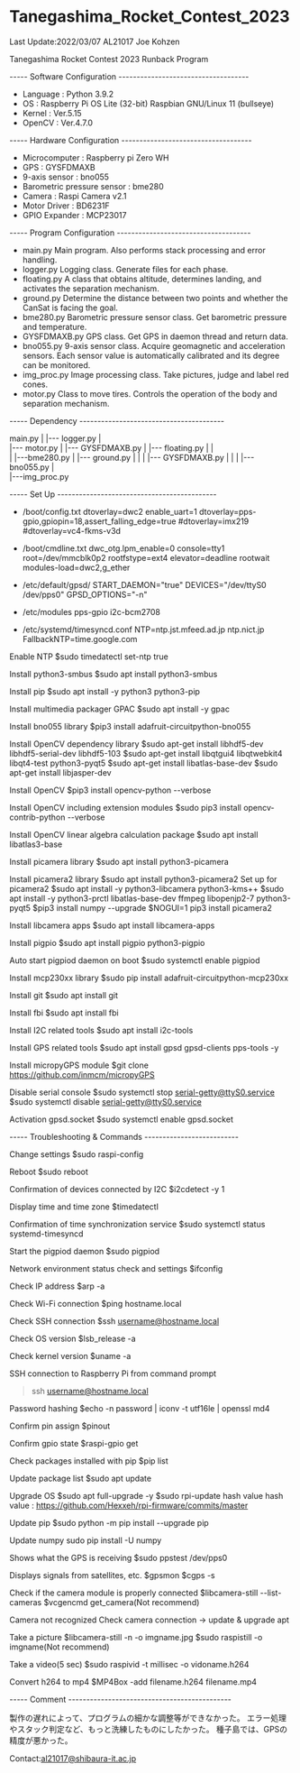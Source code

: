 # Tanegashima_Rocket_Contest_2023

Last Update:2022/03/07 AL21017 Joe Kohzen

Tanegashima Rocket Contest 2023 Runback Program

----- Software Configuration ------------------------------------

- Language : Python 3.9.2
- OS       : Raspberry Pi OS Lite (32-bit)
	       Raspbian GNU/Linux 11 (bullseye)
- Kernel   : Ver.5.15
- OpenCV   : Ver.4.7.0

----- Hardware Configuration ------------------------------------

- Microcomputer              : Raspberry pi Zero WH
- GPS                        : GYSFDMAXB
- 9-axis sensor              : bno055
- Barometric pressure sensor : bme280
- Camera                     : Raspi Camera v2.1
- Motor Driver               : BD6231F
- GPIO Expander              : MCP23017

----- Program Configuration -------------------------------------

- main.py
    Main program. Also performs stack processing and error handling.
- logger.py
    Logging class. Generate files for each phase.
- floating.py
    A class that obtains altitude, determines landing, and activates the separation mechanism.
- ground.py
    Determine the distance between two points and whether the CanSat is facing the goal.
- bme280.py
    Barometric pressure sensor class. Get barometric pressure and temperature.
- GYSFDMAXB.py
    GPS class. Get GPS in daemon thread and return data.
- bno055.py
    9-axis sensor class. Acquire geomagnetic and acceleration sensors. Each sensor value is automatically calibrated and its degree can be monitored.
- img_proc.py
    Image processing class. Take pictures, judge and label red cones.
- motor.py
    Class to move tires. Controls the operation of the body and separation mechanism.

----- Dependency ----------------------------------------

   main.py
   |
   |--- logger.py
   |    
   |--- motor.py
   |
   |--- GYSFDMAXB.py
   |
   |--- floating.py
   |    |     
   |    |---bme280.py
   |
   |--- ground.py
   |    |
   |    |--- GYSFDMAXB.py
   |    |
   |    |--- bno055.py
   |     
   |---img_proc.py

----- Set Up --------------------------------------------

- /boot/config.txt
dtoverlay=dwc2
enable_uart=1
dtoverlay=pps-gpio,gpiopin=18,assert_falling_edge=true
#dtoverlay=imx219
#dtoverlay=vc4-fkms-v3d

- /boot/cmdline.txt
dwc_otg.lpm_enable=0 console=tty1 root=/dev/mmcblk0p2 rootfstype=ext4 elevator=deadline rootwait modules-load=dwc2,g_ether

- /etc/default/gpsd/
START_DAEMON="true"
DEVICES="/dev/ttyS0 /dev/pps0"
GPSD_OPTIONS="-n"

- /etc/modules
pps-gpio
i2c-bcm2708 

- /etc/systemd/timesyncd.conf
NTP=ntp.jst.mfeed.ad.jp ntp.nict.jp
FallbackNTP=time.google.com

Enable NTP
$sudo timedatectl set-ntp true

Install python3-smbus
$sudo apt install python3-smbus

Install pip
$sudo apt install -y python3 python3-pip

Install multimedia packager GPAC
$sudo apt install -y gpac

Install bno055 library
$pip3 install adafruit-circuitpython-bno055

Install OpenCV dependency library
$sudo apt-get install libhdf5-dev libhdf5-serial-dev libhdf5-103
$sudo apt-get install libqtgui4 libqtwebkit4 libqt4-test python3-pyqt5
$sudo apt-get install libatlas-base-dev
$sudo apt-get install libjasper-dev

Install OpenCV
$pip3 install opencv-python --verbose

Install OpenCV including extension modules
$sudo pip3 install opencv-contrib-python --verbose
 
Install OpenCV linear algebra calculation package
$sudo apt install libatlas3-base

Install picamera library
$sudo apt install python3-picamera

Install picamera2 library
$sudo apt install python3-picamera2
Set up for picamera2
$sudo apt install -y python3-libcamera python3-kms++
$sudo apt install -y python3-prctl libatlas-base-dev ffmpeg libopenjp2-7 python3-pyqt5
$pip3 install numpy --upgrade
$NOGUI=1 pip3 install picamera2

Install libcamera apps
$sudo apt install libcamera-apps

Install pigpio
$sudo apt install pigpio python3-pigpio

Auto start pigpiod daemon on boot
$sudo systemctl enable pigpiod

Install mcp230xx library
$sudo pip install adafruit-circuitpython-mcp230xx

Install git
$sudo apt install git

Install fbi
$sudo apt install fbi

Install I2C related tools
$sudo apt install i2c-tools

Install GPS related tools
$sudo apt install gpsd gpsd-clients pps-tools -y

Install micropyGPS module
$git clone https://github.com/inmcm/micropyGPS

Disable serial console
$sudo systemctl stop serial-getty@ttyS0.service
$sudo systemctl disable serial-getty@ttyS0.service

Activation gpsd.socket
$sudo systemctl enable gpsd.socket


----- Troubleshooting & Commands --------------------------

Change settings
$sudo raspi-config

Reboot
$sudo reboot

Confirmation of devices connected by I2C
$i2cdetect -y 1

Display time and time zone
$timedatectl

Confirmation of time synchronization service
$sudo systemctl status systemd-timesyncd

Start the pigpiod daemon
$sudo pigpiod

Network environment status check and settings
$ifconfig

Check IP address
$arp -a

Check Wi-Fi connection
$ping hostname.local

Check SSH connection
$ssh username@hostname.local

Check OS version
$lsb_release -a

Check kernel version
$uname -a

SSH connection to Raspberry Pi from command prompt
>ssh username@hostname.local

Password hashing
$echo -n password | iconv -t utf16le | openssl md4

Confirm pin assign
$pinout

Confirm gpio state
$raspi-gpio get

Check packages installed with pip
$pip list

Update package list
$sudo apt update

Upgrade OS
$sudo apt full-upgrade -y
$sudo rpi-update hash value
hash value : https://github.com/Hexxeh/rpi-firmware/commits/master

Update pip
$sudo python -m pip install --upgrade pip

Update numpy
sudo pip install -U numpy 

Shows what the GPS is receiving
$sudo ppstest /dev/pps0

Displays signals from satellites, etc.
$gpsmon
$cgps -s

Check if the camera module is properly connected
$libcamera-still --list-cameras
$vcgencmd get_camera(Not recommend)

Camera not recognized
Check camera connection -> update & upgrade apt

Take a picture
$libcamera-still -n -o imgname.jpg
$sudo raspistill -o imgname(Not recommend)

Take a video(5 sec)
$sudo raspivid -t millisec -o vidoname.h264

Convert h264 to mp4
$MP4Box -add filename.h264 filename.mp4

----- Comment ---------------------------------------------

製作の遅れによって、プログラムの細かな調整等ができなかった。
エラー処理やスタック判定など、もっと洗練したものにしたかった。
種子島では、GPSの精度が悪かった。

Contact:al21017@shibaura-it.ac.jp
